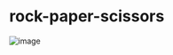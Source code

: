 # rock-paper-scissors
![image](https://github.com/user-attachments/assets/3007c757-05e8-4d5b-8c9b-8bde181667d5)
